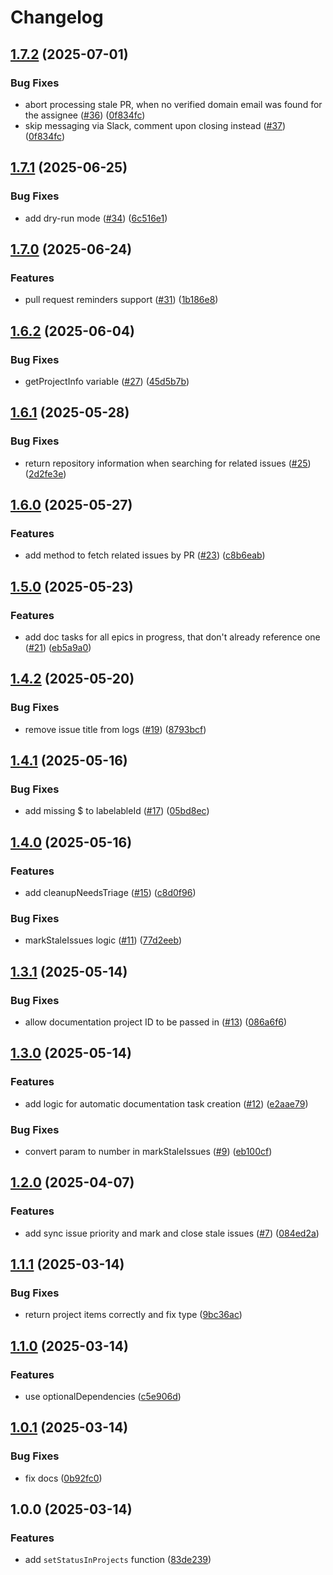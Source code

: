 # Changelog

## [1.7.2](https://github.com/shopware/gh-project-automation/compare/v1.7.1...v1.7.2) (2025-07-01)


### Bug Fixes

* abort processing stale PR, when no verified domain email was found for the assignee ([#36](https://github.com/shopware/gh-project-automation/issues/36)) ([0f834fc](https://github.com/shopware/gh-project-automation/commit/0f834fc99d764fcf9e3cf1f02a0a65944403c001))
* skip messaging via Slack, comment upon closing instead ([#37](https://github.com/shopware/gh-project-automation/issues/37)) ([0f834fc](https://github.com/shopware/gh-project-automation/commit/0f834fc99d764fcf9e3cf1f02a0a65944403c001))

## [1.7.1](https://github.com/shopware/gh-project-automation/compare/v1.7.0...v1.7.1) (2025-06-25)


### Bug Fixes

* add dry-run mode ([#34](https://github.com/shopware/gh-project-automation/issues/34)) ([6c516e1](https://github.com/shopware/gh-project-automation/commit/6c516e1fe5f4b8fc09b6b26998d0202bfdc0f812))

## [1.7.0](https://github.com/shopware/gh-project-automation/compare/v1.6.2...v1.7.0) (2025-06-24)


### Features

* pull request reminders support ([#31](https://github.com/shopware/gh-project-automation/issues/31)) ([1b186e8](https://github.com/shopware/gh-project-automation/commit/1b186e86881de70ebed6d806aba60f60a260fdcf))

## [1.6.2](https://github.com/shopware/gh-project-automation/compare/v1.6.1...v1.6.2) (2025-06-04)


### Bug Fixes

* getProjectInfo variable ([#27](https://github.com/shopware/gh-project-automation/issues/27)) ([45d5b7b](https://github.com/shopware/gh-project-automation/commit/45d5b7be462fdf9715e9911c41ca29e581f1c21b))

## [1.6.1](https://github.com/shopware/gh-project-automation/compare/v1.6.0...v1.6.1) (2025-05-28)


### Bug Fixes

* return repository information when searching for related issues ([#25](https://github.com/shopware/gh-project-automation/issues/25)) ([2d2fe3e](https://github.com/shopware/gh-project-automation/commit/2d2fe3e19425e008bbad21804d8d9523fe6af60b))

## [1.6.0](https://github.com/shopware/gh-project-automation/compare/v1.5.0...v1.6.0) (2025-05-27)


### Features

* add method to fetch related issues by PR ([#23](https://github.com/shopware/gh-project-automation/issues/23)) ([c8b6eab](https://github.com/shopware/gh-project-automation/commit/c8b6eabe1bb8965047ac2700c64f554e58a41178))

## [1.5.0](https://github.com/shopware/gh-project-automation/compare/v1.4.2...v1.5.0) (2025-05-23)


### Features

* add doc tasks for all epics in progress, that don't already reference one ([#21](https://github.com/shopware/gh-project-automation/issues/21)) ([eb5a9a0](https://github.com/shopware/gh-project-automation/commit/eb5a9a0ba4158a4730e1b0d5433a3e17f9ccfbaa))

## [1.4.2](https://github.com/shopware/gh-project-automation/compare/v1.4.1...v1.4.2) (2025-05-20)


### Bug Fixes

* remove issue title from logs ([#19](https://github.com/shopware/gh-project-automation/issues/19)) ([8793bcf](https://github.com/shopware/gh-project-automation/commit/8793bcfd76f5733e9b50ca8c49774aa2c876a9ce))

## [1.4.1](https://github.com/shopware/gh-project-automation/compare/v1.4.0...v1.4.1) (2025-05-16)


### Bug Fixes

* add missing $ to labelableId ([#17](https://github.com/shopware/gh-project-automation/issues/17)) ([05bd8ec](https://github.com/shopware/gh-project-automation/commit/05bd8ecb6a2015b92f70e6e019c91dd9b3d0fe31))

## [1.4.0](https://github.com/shopware/gh-project-automation/compare/v1.3.1...v1.4.0) (2025-05-16)


### Features

* add cleanupNeedsTriage ([#15](https://github.com/shopware/gh-project-automation/issues/15)) ([c8d0f96](https://github.com/shopware/gh-project-automation/commit/c8d0f963e8f50144046983a1db334992d90b027b))


### Bug Fixes

* markStaleIssues logic ([#11](https://github.com/shopware/gh-project-automation/issues/11)) ([77d2eeb](https://github.com/shopware/gh-project-automation/commit/77d2eeb39f1027422acb871a8a09a312c12b98e6))

## [1.3.1](https://github.com/shopware/gh-project-automation/compare/v1.3.0...v1.3.1) (2025-05-14)


### Bug Fixes

* allow documentation project ID to be passed in ([#13](https://github.com/shopware/gh-project-automation/issues/13)) ([086a6f6](https://github.com/shopware/gh-project-automation/commit/086a6f6a80a7b2566fad4e281157a727ce239479))

## [1.3.0](https://github.com/shopware/gh-project-automation/compare/v1.2.0...v1.3.0) (2025-05-14)


### Features

* add logic for automatic documentation task creation ([#12](https://github.com/shopware/gh-project-automation/issues/12)) ([e2aae79](https://github.com/shopware/gh-project-automation/commit/e2aae79bd0d5ef597b5f5218905f1a632846d4ce))


### Bug Fixes

* convert param to number in markStaleIssues ([#9](https://github.com/shopware/gh-project-automation/issues/9)) ([eb100cf](https://github.com/shopware/gh-project-automation/commit/eb100cfc1f72d0064183348379b77e756d8e962e))

## [1.2.0](https://github.com/shopware/gh-project-automation/compare/v1.1.1...v1.2.0) (2025-04-07)


### Features

* add sync issue priority and mark and close stale issues ([#7](https://github.com/shopware/gh-project-automation/issues/7)) ([084ed2a](https://github.com/shopware/gh-project-automation/commit/084ed2ad97d83bcb61e1f2973ca50b45541234ac))

## [1.1.1](https://github.com/shopware/gh-project-automation/compare/v1.1.0...v1.1.1) (2025-03-14)


### Bug Fixes

* return project items correctly and fix type ([9bc36ac](https://github.com/shopware/gh-project-automation/commit/9bc36ac8f551aa7e109aae6e73e0cea68c2512f4))

## [1.1.0](https://github.com/shopware/gh-project-automation/compare/v1.0.1...v1.1.0) (2025-03-14)


### Features

* use optionalDependencies ([c5e906d](https://github.com/shopware/gh-project-automation/commit/c5e906d66bb75ddc1a0401e68a0496871dabb964))

## [1.0.1](https://github.com/shopware/gh-project-automation/compare/v1.0.0...v1.0.1) (2025-03-14)


### Bug Fixes

* fix docs ([0b92fc0](https://github.com/shopware/gh-project-automation/commit/0b92fc0af9f9c7cc0f4aa235ed9833d312ef6ec7))

## 1.0.0 (2025-03-14)


### Features

* add `setStatusInProjects` function ([83de239](https://github.com/shopware/gh-project-automation/commit/83de2393fa48aae922f04349ded198804235f12b))
